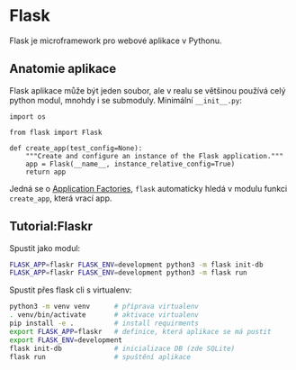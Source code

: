 # Flask

Flask je microframework pro webové aplikace v Pythonu.

## Anatomie aplikace

Flask aplikace může být jeden soubor, ale v realu se většinou používá celý python modul, mnohdy i se submoduly. Minimální `__init__.py`:

```python3
import os

from flask import Flask

def create_app(test_config=None):
    """Create and configure an instance of the Flask application."""
    app = Flask(__name__, instance_relative_config=True)
    return app
```

Jedná se o [Application Factories](http://flask.pocoo.org/docs/1.0/patterns/appfactories/), `flask` automaticky hledá v modulu funkci `create_app`, která vrací app.

## Tutorial:Flaskr

Spustit jako modul:

```bash
FLASK_APP=flaskr FLASK_ENV=development python3 -m flask init-db
FLASK_APP=flaskr FLASK_ENV=development python3 -m flask run
```

Spustit přes flask cli s virtualenv:

```bash
python3 -m venv venv      # příprava virtualenv
. venv/bin/activate       # aktivace virtualenv
pip install -e .          # install requirments
export FLASK_APP=flaskr   # definice, která aplikace se má pustit
export FLASK_ENV=development
flask init-db             # inicializace DB (zde SQLite)
flask run                 # spuštění aplikace
```